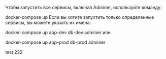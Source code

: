 Чтобы запустить все сервисы, включая Adminer, используйте команду:

docker-compose up
Если вы хотите запустить только определенные сервисы, вы можете указать их имена:

docker-compose up app-dev db-dev adminer
или

docker-compose up app-prod db-prod adminer


test 222